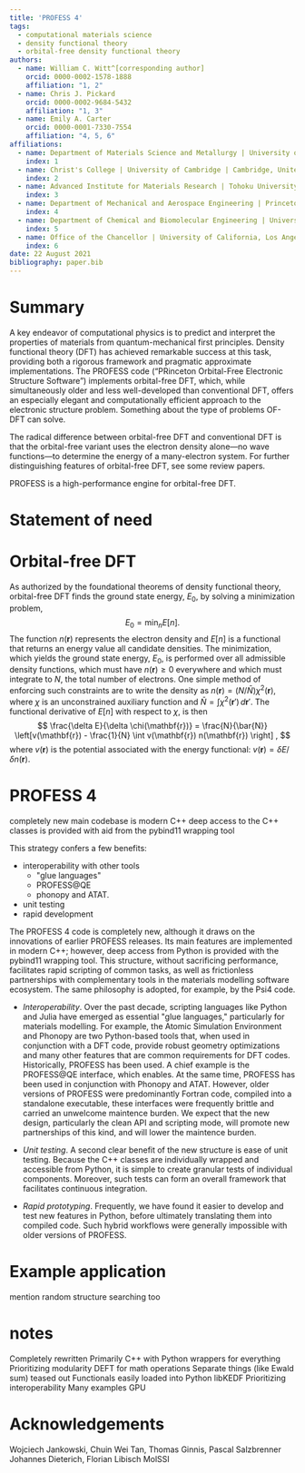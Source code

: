 ```yaml
---
title: 'PROFESS 4'
tags:
  - computational materials science
  - density functional theory
  - orbital-free density functional theory
authors:
  - name: William C. Witt^[corresponding author]
    orcid: 0000-0002-1578-1888
    affiliation: "1, 2"
  - name: Chris J. Pickard
    orcid: 0000-0002-9684-5432
    affiliation: "1, 3"
  - name: Emily A. Carter
    orcid: 0000-0001-7330-7554
    affiliation: "4, 5, 6"
affiliations:
  - name: Department of Materials Science and Metallurgy | University of Cambridge | Cambridge, United Kingdom
    index: 1
  - name: Christ's College | University of Cambridge | Cambridge, United Kingdom
    index: 2
  - name: Advanced Institute for Materials Research | Tohoku University | Sendai, Japan
    index: 3
  - name: Department of Mechanical and Aerospace Engineering | Princeton University | Princeton, New Jersey, United States
    index: 4
  - name: Department of Chemical and Biomolecular Engineering | University of California, Los Angeles | Los Angeles, California, United States
    index: 5
  - name: Office of the Chancellor | University of California, Los Angeles | Los Angeles, California, United States
    index: 6
date: 22 August 2021
bibliography: paper.bib
---
```


# Summary

A key endeavor of computational physics is to predict and interpret the properties of materials from quantum-mechanical first principles. Density functional theory (DFT) has achieved remarkable success at this task, providing both a rigorous framework and pragmatic approximate implementations. The PROFESS code (“PRinceton Orbital-Free Electronic Structure Software”) implements orbital-free DFT, which, while simultaneously older and less well-developed than conventional DFT, offers an especially elegant and computationally efficient approach to the electronic structure problem. Something about the type of problems OF-DFT can solve.

The radical difference between orbital-free DFT and conventional DFT is that the orbital-free variant uses the electron density alone—no wave functions—to determine the energy of a many-electron system. For further distinguishing features of orbital-free DFT, see some review papers.

PROFESS  is a high-performance engine for orbital-free DFT.

# Statement of need

# Orbital-free DFT

As authorized by the foundational theorems of density functional theory, orbital-free DFT finds the ground state energy, $E_0$, by solving a minimization problem,
$$
E_0 = \min_n E[n].
$$
The function $n(\mathbf{r})$ represents the electron density and $E[n]$ is a functional that returns an energy value all candidate densities. The minimization, which yields the ground state energy, $E_0$, is performed over all admissible density functions, which must have $n(\mathbf{r}) \ge 0$ everywhere and which must integrate to $N$, the total number of electrons.
One simple method of enforcing such constraints are to write the density as $n(\mathbf{r}) = (N/\bar{N}) \chi^2(\mathbf{r})$, where $\chi$ is an unconstrained auxiliary function and $\bar{N}=\int \chi^2(\mathbf{r}') \, d\mathbf{r}'$. The functional derivative of $E[n]$ with respect to $\chi$, is then
$$
\frac{\delta E}{\delta \chi(\mathbf{r})} = \frac{N}{\bar{N}} \left[v(\mathbf{r}) - \frac{1}{N} \int v(\mathbf{r}) n(\mathbf{r}) \right] ,
$$
where $v(\mathbf{r})$ is the potential associated with the energy functional: $v(\mathbf{r}) = \delta E / \delta n(\mathbf{r})$.

# PROFESS 4

completely new
main codebase is modern C++
deep access to the C++ classes is provided with aid from the pybind11 wrapping tool

This strategy confers a few benefits:
* interoperability with other tools
    * "glue languages"
    * PROFESS@QE
    * phonopy and ATAT.
* unit testing
* rapid development


The PROFESS 4 code is completely new, although it draws on the innovations of earlier PROFESS releases. Its main features are implemented in modern C++; however, deep access from Python is provided with the pybind11 wrapping tool. This structure, without sacrificing performance, facilitates rapid scripting of common tasks, as well as frictionless partnerships with complementary tools in the materials modelling software ecosystem. The same philosophy is adopted, for example, by the Psi4 code.

* _Interoperability_. Over the past decade, scripting languages like Python and Julia have emerged as essential "glue languages," particularly for materials modelling. For example, the Atomic Simulation Environment and Phonopy are two Python-based tools that, when used in conjunction with a DFT code, provide robust geometry optimizations and many other features that are common requirements for DFT codes. Historically, PROFESS has been used. A chief example is the PROFESS@QE interface, which enables. At the same time, PROFESS has been used in conjunction with Phonopy and ATAT. However, older versions of PROFESS were predominantly Fortran code, compiled into a standalone executable, these interfaces were frequently brittle and carried an unwelcome maintence burden. We expect that the new design, particularly the clean API and scripting mode, will promote new partnerships of this kind, and will lower the maintence burden.

* _Unit testing_. A second clear benefit of the new structure is ease of unit testing. Because the C++ classes are individually wrapped and accessible from Python, it is simple to create granular tests of individual components. Moreover, such tests can form an overall framework that facilitates continuous integration.

* _Rapid prototyping_. Frequently, we have found it easier to develop and test new features in Python, before ultimately translating them into compiled code. Such hybrid workflows were generally impossible with older versions of PROFESS.

# Example application

mention random structure searching too


# notes

Completely rewritten
Primarily C++ with Python wrappers for everything
Prioritizing modularity
  DEFT for math operations
  Separate things (like Ewald sum) teased out
  Functionals easily loaded into Python
  libKEDF
Prioritizing interoperability
  Many examples
GPU


# Acknowledgements

Wojciech Jankowski, Chuin Wei Tan, Thomas Ginnis, Pascal Salzbrenner
Johannes Dieterich, Florian Libisch
MolSSI
